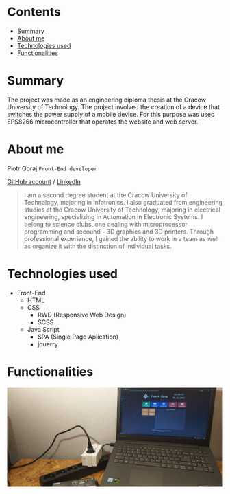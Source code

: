 # Contents
  * [Summary](#summary)
  * [About me](#about-me)
  * [Technologies used](#technologies-used)
  * [Functionalities](#functionalities)

# Summary
The project was made as an engineering diploma thesis at the Cracow University of Technology. The project involved the creation of a device that switches the power supply of a mobile device. For this purpose was used EPS8266 microcontroller that operates the website and web server.


# About me
Piotr Goraj 
`` Front-End developer ``

[GitHub account](https://github.com/Piotr-Goraj) /
[LinkedIn](https://www.linkedin.com/in/piotr-goraj-154a79225/?locale=en_US)

> I am a second degree student at the Cracow University of Technology, majoring in infotronics. I also graduated from engineering studies at the Cracow University of Technology, majoring in electrical engineering, specializing in Automation in Electronic Systems. I belong to science clubs, one dealing with microprocessor programming and secound - 3D graphics and 3D printers. Through professional experience, I gained the ability to work in a team as well as organize it with the distinction of individual tasks.

# Technologies used
 * Front-End
   + HTML
   + CSS
     - RWD (Responsive Web Design)
     - SCSS
   + Java Script
     - SPA (Single Page Aplication)
     - jquerry

# Functionalities


![Completed project.](/assets/images/1.jpeg)
